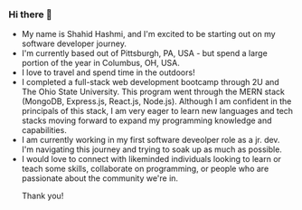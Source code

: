 ### Hi there 👋

<!--
**ShahidHashmi1/ShahidHashmi1** is a ✨ _special_ ✨ repository because its `README.md` (this file) appears on your GitHub profile.

Here are some ideas to get you started:

- 🔭 I’m currently working on ...
- 🌱 I’m currently learning ...
- 👯 I’m looking to collaborate on ...
- 🤔 I’m looking for help with ...
- 💬 Ask me about ...
- 📫 How to reach me: ...
- 😄 Pronouns: ...
- ⚡ Fun fact: ...
-->

<ul>
<li>My name is Shahid Hashmi, and I'm excited to be starting out on my software developer journey.</li>
<li>I'm currently based out of Pittsburgh, PA, USA - but spend a large portion of the year in Columbus, OH, USA.</li>
<li>I love to travel and spend time in the outdoors!</li>
<li>I completed a full-stack web development bootcamp through 2U and The Ohio State University. This program went through the MERN stack (MongoDB, Express.js, React.js, Node.js). Although I am confident in the principals of this stack, I am very eager to learn new languages and tech stacks moving forward to expand my programming knowledge and capabilities.</li>
<li>I am currently working in my first software deveolper role as a jr. dev. I'm navigating this journey and trying to soak up as much as possible.</li>
<li>I would love to connect with likeminded individuals looking to learn or teach some skills, collaborate on programming, or people who are passionate about the community we're in.</li>
  <p>Thank you!</p>
</ul>
